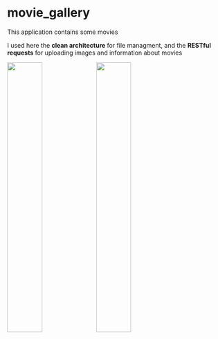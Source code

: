 # movie_gallery

This application contains some movies

I used here the <b>clean architecture</b> for file managment, and the <b>RESTful requests</b> for uploading images and information about movies

<img src="https://i.imgur.com/s8U7Kdy.jpg"  width="40%" height="40%">
<img src="https://i.imgur.com/tyKxZMS.jpg"  width="40%" height="40%">

